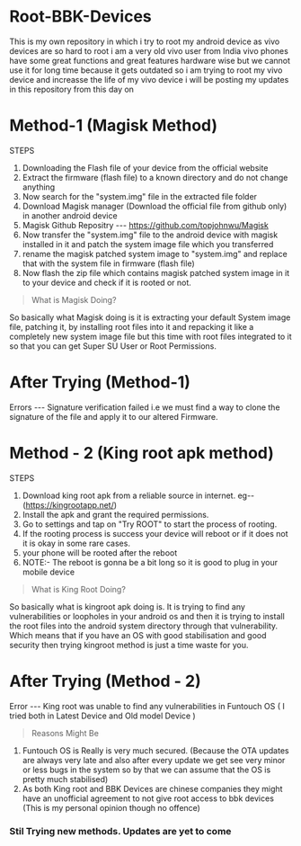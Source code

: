 # Root-BBK-Devices
This is my own repository in which i try to root my android device as vivo devices are so hard to root 
i am a very old vivo user from India 
vivo phones have some great functions and great features hardware wise but we cannot use it for long time because it gets outdated so i am trying to root my vivo device
and increasse the life of my vivo device i will be posting my updates in this repository from this day on 

# Method-1 (Magisk Method)
STEPS
1. Downloading the Flash file of your device from the official website 
2. Extract the firmware (flash file) to a known directory and do not change anything
3. Now search for the "system.img" file in the extracted file folder
4. Download Magisk manager (Download the official file from github only) in another android device
5. Magisk Github Repositry --- https://github.com/topjohnwu/Magisk
6. Now transfer the "system.img" file to the android device with magisk installed in it and patch the system image file which you transferred
7. rename the magisk patched system image to "system.img" and replace that with the system file in firmware (flash file)
8. Now flash the zip file which contains magisk patched system image in it to your device and check if it is rooted or not.

> What is Magisk Doing?


 So basically what Magisk doing is it is extracting your default System image file, patching it, by installing root files into it and repacking it like a completely new system image file but this time with root files integrated to it so that you can get Super SU User or Root Permissions.
 
# After Trying (Method-1)
Errors --- Signature verification failed 
i.e we must find a way to clone the signature of the file and apply it to our altered Firmware.  

# Method - 2 (King root apk method)
STEPS
1. Download king root apk from a reliable source in internet. eg--(https://kingrootapp.net/)
2. Install the apk and grant the required permissions.
3. Go to settings and tap on "Try ROOT" to start the process of rooting.
4. If the rooting process is success your device will reboot or if it does not it is okay in some rare cases.
5. your phone will be rooted after the reboot
6. NOTE:- The reboot is gonna be a bit long so it is good to plug in your mobile device

> What is King Root Doing?

So basically what is kingroot apk doing is. It is trying to find any vulnerabilities or loopholes in your android os and then it is trying to install the root files into the android system directory through that vulnerability. Which means that if you have an OS with good stabilisation and good security then trying kingroot method is just a time waste for you.

# After Trying (Method - 2)
Error --- King root was unable to find any vulnerabilities in Funtouch OS ( I tried both in Latest Device and Old model Device )
> Reasons Might Be
1. Funtouch OS is Really is very much secured. (Because the OTA updates are always very late and also after every update we get see very minor or less bugs in the system so by that we can assume that the OS is pretty much stabilised)
2. As both King root and BBK Devices are chinese companies they might have an unofficial agreement to not give root access to bbk devices (This is my personal opinion though no offence)

### Stil Trying new methods. Updates are yet to come

